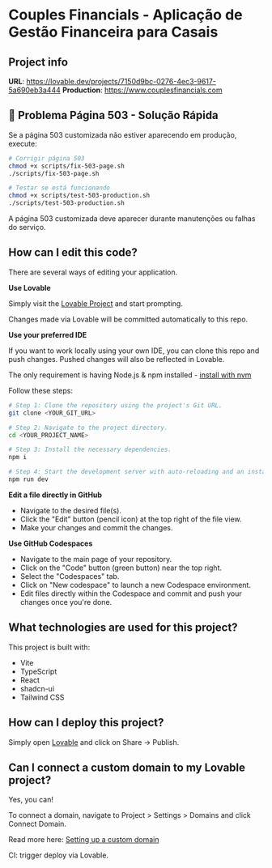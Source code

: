 # Couples Financials - Aplicação de Gestão Financeira para Casais

## Project info

**URL**: https://lovable.dev/projects/7150d9bc-0276-4ec3-9617-5a690eb3a444
**Production**: https://www.couplesfinancials.com

## 🚨 Problema Página 503 - Solução Rápida

Se a página 503 customizada não estiver aparecendo em produção, execute:

```bash
# Corrigir página 503
chmod +x scripts/fix-503-page.sh
./scripts/fix-503-page.sh

# Testar se está funcionando
chmod +x scripts/test-503-production.sh
./scripts/test-503-production.sh
```

A página 503 customizada deve aparecer durante manutenções ou falhas do serviço.

## How can I edit this code?

There are several ways of editing your application.

**Use Lovable**

Simply visit the [Lovable Project](https://lovable.dev/projects/7150d9bc-0276-4ec3-9617-5a690eb3a444) and start prompting.

Changes made via Lovable will be committed automatically to this repo.

**Use your preferred IDE**

If you want to work locally using your own IDE, you can clone this repo and push changes. Pushed changes will also be reflected in Lovable.

The only requirement is having Node.js & npm installed - [install with nvm](https://github.com/nvm-sh/nvm#installing-and-updating)

Follow these steps:

```sh
# Step 1: Clone the repository using the project's Git URL.
git clone <YOUR_GIT_URL>

# Step 2: Navigate to the project directory.
cd <YOUR_PROJECT_NAME>

# Step 3: Install the necessary dependencies.
npm i

# Step 4: Start the development server with auto-reloading and an instant preview.
npm run dev
```

**Edit a file directly in GitHub**

- Navigate to the desired file(s).
- Click the "Edit" button (pencil icon) at the top right of the file view.
- Make your changes and commit the changes.

**Use GitHub Codespaces**

- Navigate to the main page of your repository.
- Click on the "Code" button (green button) near the top right.
- Select the "Codespaces" tab.
- Click on "New codespace" to launch a new Codespace environment.
- Edit files directly within the Codespace and commit and push your changes once you're done.

## What technologies are used for this project?

This project is built with:

- Vite
- TypeScript
- React
- shadcn-ui
- Tailwind CSS

## How can I deploy this project?

Simply open [Lovable](https://lovable.dev/projects/7150d9bc-0276-4ec3-9617-5a690eb3a444) and click on Share -> Publish.

## Can I connect a custom domain to my Lovable project?

Yes, you can!

To connect a domain, navigate to Project > Settings > Domains and click Connect Domain.

Read more here: [Setting up a custom domain](https://docs.lovable.dev/tips-tricks/custom-domain#step-by-step-guide)

CI: trigger deploy via Lovable.

